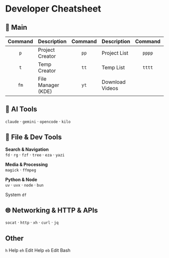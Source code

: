 # Developer Cheatsheet

## 🚀 Main

| Command | Description | Command | Description | Command | Description |
|:-------:|-------------|:-------:|-------------|:-------:|-------------|
| `p` | Project Creator | `pp` | Project List | `pppp` | Delete Projects |
| `t` | Temp Creator | `tt` | Temp List | `tttt` | Delete Temp |
| `fm` | File Manager (KDE) | `yt` | Download Videos | | |

## 🤖 AI Tools

`claude` · `gemini` · `opencode` · `kilo`

## 📁 File & Dev Tools

**Search & Navigation**  
`fd` · `rg` · `fzf` · `tree` · `eza` · `yazi`

**Media & Processing**  
`magick` · `ffmpeg`

**Python & Node**  
`uv` · `uvx` · `node` · `bun`

System
`df`

## 🌐 Networking & HTTP & APIs

`socat` · `http` · `xh` · `curl` · `jq`

## Other

`h` Help `eh` Edit Help `eb` Edit Bash

